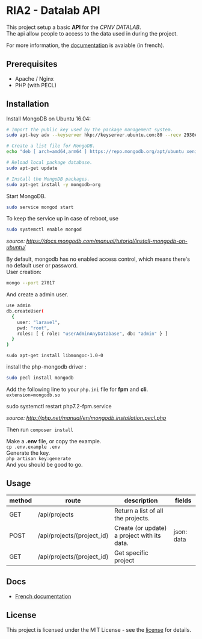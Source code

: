 # RIA2 - Datalab API

This project setup a basic **API** for the *CPNV DATALAB*.  
The api allow people to access to the data used in during the project.  

For more information, the [documentation](fr.docs.md) is avaiable (in french).  

## Prerequisites
* Apache / Nginx
* PHP (with PECL)

## Installation
Install MongoDB on Ubuntu 16.04:   
```bash
# Import the public key used by the package management system.  
sudo apt-key adv --keyserver hkp://keyserver.ubuntu.com:80 --recv 2930ADAE8CAF5059EE73BB4B58712A2291FA4AD5  

# Create a list file for MongoDB.  
echo "deb [ arch=amd64,arm64 ] https://repo.mongodb.org/apt/ubuntu xenial/mongodb-org/3.6 multiverse" | sudo tee /etc/apt/sources.list.d/mongodb-org-3.6.list  

# Reload local package database.  
sudo apt-get update  

# Install the MongoDB packages.  
sudo apt-get install -y mongodb-org  

```  

Start MongoDB.  
```bash
sudo service mongod start  
```  
To keep the service up in case of reboot, use  
```bash
sudo systemctl enable mongod
```  

_source: https://docs.mongodb.com/manual/tutorial/install-mongodb-on-ubuntu/_  

By default, mongodb has no enabled access control, which means there's no default user or password.  
User creation: 
```bash
mongo --port 27017
```  
And create a admin user.  
```bash
use admin
db.createUser(
  {
    user: "laravel",
    pwd: "root",
    roles: [ { role: "userAdminAnyDatabase", db: "admin" } ]
  }
)
```  

`sudo apt-get install libmongoc-1.0-0`  


install the php-mongodb driver :
```bash
sudo pecl install mongodb
```  
Add the following line to your `php.ini` file for **fpm** and **cli**.  
`extension=mongodb.so`  

sudo systemctl restart php7.2-fpm.service
    
_source: http://php.net/manual/en/mongodb.installation.pecl.php_  

Then run `composer install`  

Make a **.env** file, or copy the example.  
`cp .env.example .env`  
Generate the key.  
`php artisan key:generate`  
And you should be good to go.  

## Usage

| method | route                      | description                                 | fields     |
|--------|----------------------------|---------------------------------------------|------------|
| GET    | /api/projects              | Return a list of all the projects.          |            |
| POST   | /api/projects/{project_id} | Create (or update) a project with its data. | json: data |
| GET    | /api/projects/{project_id} | Get specific project                        |            |

## Docs

* [French documentation](fr.docs.md)

## License
This project is licensed under the MIT License - see the [license](license) for details.  
